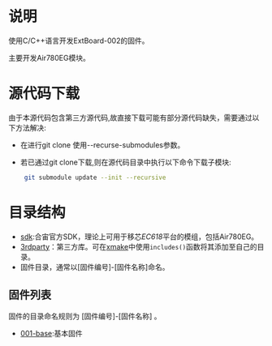 # 说明

使用C/C++语言开发ExtBoard-002的固件。

主要开发Air780EG模块。

# 源代码下载

由于本源代码包含第三方源代码,故直接下载可能有部分源代码缺失，需要通过以下方法解决:

- 在进行git clone 使用--recurse-submodules参数。

- 若已通过git clone下载,则在源代码目录中执行以下命令下载子模块:

  ```bash
   git submodule update --init --recursive
  ```

# 目录结构

- [sdk](sdk):合宙官方SDK，理论上可用于移芯*EC618*平台的模组，包括Air780EG。
- [3rdparty](3rdparty)：第三方库。可在[xmake](https://xmake.io)中使用`includes()`函数将其添加至自己的目录。
- 固件目录，通常以[固件编号]-[固件名称]命名。

## 固件列表

固件的目录命名规则为 [固件编号]-[固件名称] 。

- [001-base](001-base):基本固件